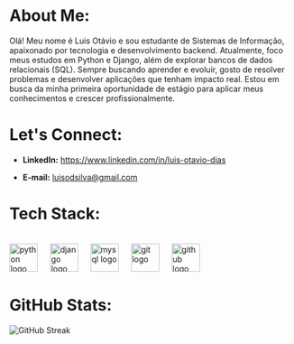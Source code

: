 # About Me:
Olá! Meu nome é Luis Otávio e sou estudante de Sistemas de Informação, apaixonado por tecnologia e desenvolvimento backend. Atualmente, foco meus estudos em Python e Django, além de explorar bancos de dados relacionais (SQL). Sempre buscando aprender e evoluir, gosto de resolver problemas e desenvolver aplicações que tenham impacto real. Estou em busca da minha primeira oportunidade de estágio para aplicar meus conhecimentos e crescer profissionalmente.


# Let's Connect:
 - **LinkedIn:**
   https://www.linkedin.com/in/luis-otavio-dias

 - **E-mail:** luisodsilva@gmail.com


#  Tech Stack:
<br clear="both">

<div align="left">
  <img src="https://cdn.jsdelivr.net/gh/devicons/devicon/icons/python/python-original.svg" height="50" alt="python logo"  />
  <img width="14" />
  <img src="https://cdn.jsdelivr.net/gh/devicons/devicon/icons/django/django-plain.svg" height="50" alt="django logo"  />
  <img width="14" />
  <img src="https://cdn.jsdelivr.net/gh/devicons/devicon/icons/mysql/mysql-original.svg" height="50" alt="mysql logo"  />
  <img width="14" />
  <img src="https://cdn.jsdelivr.net/gh/devicons/devicon/icons/git/git-original.svg" height="50" alt="git logo"  />
  <img width="14" />
  <img src="https://cdn.jsdelivr.net/gh/devicons/devicon/icons/github/github-original.svg" height="50" alt="github logo"  />
</div>

###

#  GitHub Stats:
<picture>
    <source media="(prefers-color-scheme: dark)" srcset="https://github-readme-streak-stats-eight.vercel.app?user=luis-otavio-dias&theme=github-dark-blue&mode=weekly" alt="GitHub Streak" />
    <img src="https://github-readme-streak-stats-eight.vercel.app?user=luis-otavio-dias&theme=telegram&mode=weekly" alt="GitHub Streak" />
</picture>
<!-- Proudly created with GPRM ( https://gprm.itsvg.in ) -->
